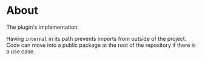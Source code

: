 # About

The plugin's implementation.

Having `internal` in its path prevents imports from outside of the project. Code can move into a public package at the root of the repository if there is a use case.
